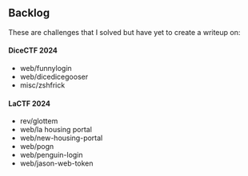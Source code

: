 ## Backlog
These are challenges that I solved but have yet to create a writeup on:  

#### DiceCTF 2024
- web/funnylogin
- web/dicedicegooser
- misc/zshfrick

#### LaCTF 2024
- rev/glottem
- web/la housing portal
- web/new-housing-portal
- web/pogn
- web/penguin-login
- web/jason-web-token

